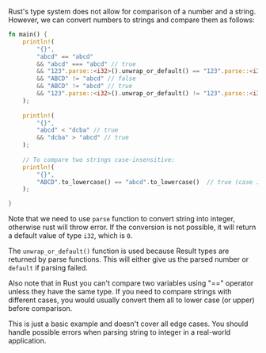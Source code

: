 Rust's type system does not allow for comparison of a number and a string. However, we can convert numbers to strings and compare them as follows:

```rust
fn main() {
    println!(
        "{}", 
        "abcd" == "abcd" 
        && "abcd" === "abcd" // true
        && "123".parse::<i32>().unwrap_or_default() == "123".parse::<i32>().unwrap_or_default()
        && "ABCD" != "abcd" // false
        && "ABCD" != "abcd" // true
        && "123".parse::<i32>().unwrap_or_default() != "123".parse::<i32>().unwrap_or_default()  // false
    );
    
    println!(
        "{}", 
        "abcd" < "dcba" // true
        && "dcba" > "abcd" // true
    );
    
    // To compare two strings case-insensitive:
    println!(
        "{}",
        "ABCD".to_lowercase() == "abcd".to_lowercase()  // true (case insensitive)
    );

}
```

Note that we need to use `parse` function to convert string into integer, otherwise rust will throw error. If the conversion is not possible, it will return a default value of type `i32`, which is `0`. 

The `unwrap_or_default()` function is used because Result types are returned by parse functions. This will either give us the parsed number or `default` if parsing failed.

Also note that in Rust you can't compare two variables using "==" operator unless they have the same type. If you need to compare strings with different cases, you would usually convert them all to lower case (or upper) before comparison.

This is just a basic example and doesn't cover all edge cases. You should handle possible errors when parsing string to integer in a real-world application.
